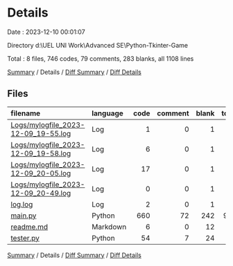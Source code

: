 # Details

Date : 2023-12-10 00:01:07

Directory d:\\UEL UNI Work\\Advanced SE\\Python-Tkinter-Game

Total : 8 files,  746 codes, 79 comments, 283 blanks, all 1108 lines

[Summary](results.md) / Details / [Diff Summary](diff.md) / [Diff Details](diff-details.md)

## Files
| filename | language | code | comment | blank | total |
| :--- | :--- | ---: | ---: | ---: | ---: |
| [Logs/mylogfile_2023-12-09_19-55.log](/Logs/mylogfile_2023-12-09_19-55.log) | Log | 1 | 0 | 1 | 2 |
| [Logs/mylogfile_2023-12-09_19-58.log](/Logs/mylogfile_2023-12-09_19-58.log) | Log | 6 | 0 | 1 | 7 |
| [Logs/mylogfile_2023-12-09_20-05.log](/Logs/mylogfile_2023-12-09_20-05.log) | Log | 17 | 0 | 1 | 18 |
| [Logs/mylogfile_2023-12-09_20-49.log](/Logs/mylogfile_2023-12-09_20-49.log) | Log | 0 | 0 | 1 | 1 |
| [log.log](/log.log) | Log | 2 | 0 | 1 | 3 |
| [main.py](/main.py) | Python | 660 | 72 | 242 | 974 |
| [readme.md](/readme.md) | Markdown | 6 | 0 | 12 | 18 |
| [tester.py](/tester.py) | Python | 54 | 7 | 24 | 85 |

[Summary](results.md) / Details / [Diff Summary](diff.md) / [Diff Details](diff-details.md)